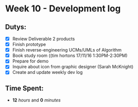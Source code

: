 # Week 10 - Development log

## Dutys:
 - [X] Review Deliverable 2 products
 - [X] Finish prototype
 - [X] Finish reverse-engineering UCMs/UMLs of Algorithm
 - [X] Book study room ((tim hortons 17/11/16 1:30PM-2:30PM)
 - [X] Prepare for demo
 - [X] Inquire about icon from graphic designer (Sarah McKnight)
 - [X] Create and update weekly dev log

## Time Spent:
* **12** _hours_ and **0** _minutes_
